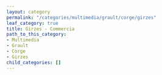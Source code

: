 ```yaml
---
layout: category
permalink: "/categories/multimedia/grault/corge/girzes"
leaf_category: true
title: Girzes - Commercia
path_to_this_category:
- Multimedia
- Grault
- Corge
- Girzes
child_categories: []
---
```

